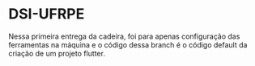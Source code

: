 # DSI-UFRPE
Nessa primeira entrega da cadeira, foi para apenas configuração das ferramentas na máquina e o código dessa branch é o código default da criação de um projeto flutter.
